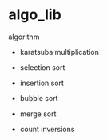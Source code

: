# algo_lib
algorithm

- karatsuba multiplication

- selection sort
- insertion sort
- bubble sort
- merge sort
- count inversions